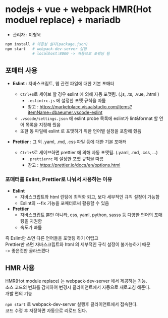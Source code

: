 # nodejs + vue + webpack HMR(Hot moduel replace) + mariadb

- 관리자 : 이형욱

```bash
npm install # 의존성 설치(package.json)
npm start   # webpack-dev-server 실행
            # localhost:8000 -> 자동으로 포워딩 됨
```

## 포매터 사용

- **Eslint** : 자바스크립트, 웹 관련 파일에 대한 기본 포매터

  - `Ctrl+S`로 세이브 할 경우 eslint 에 의해 자동 포맷됨. (.js, .ts, .vue, .html )
    - `.eslintrc.js` 에 설정한 포맷 규칙을 따름
    - 참고 : <https://marketplace.visualstudio.com/items?itemName=dbaeumer.vscode-eslint>
  - `.vscode/settings.json` 에 eslint.probe 목록에 eslint가 lint&format 할 언어 목록을 지정해 줬음
  - 또한 동 파일에 eslint 로 포맷하기 위한 언어별 설정을 포함해 줬음

- **Prettier** : 그 외 .yaml, .md, .css 파일 등에 대한 기본 포매터
  - `Ctrl+S`로 세이브하면 prettier 에 의해 자동 포맷됨. (.yaml, .md, .css, ...)
    - `.prettierrc` 에 설정한 포맷 규칙을 따름
    - 참고 : <https://prettier.io/docs/en/options.html>

### 포매터를 Eslint, Prettier로 나눠서 사용하는 이유

- **Eslint**
  - 자바스크립트와 html 린팅에 최적화 되고, 보다 세부적인 규칙 설정이 가능함
  - Eslint의 --fix 기능을 포매터로써 활용할 수 있음
- **Prettier**
  - 자바스크립트 뿐만 아니라, css, yaml, python, sasss 등 다양한 언어의 포매팅을 지원함
  - 속도가 빠름

즉 Eslint만 쓰면 다른 언어들을 포맷팅 하기 어렵고  
Prettier만 쓰면 자바스크립트와 html 의 세부적인 규칙 설정이 불가능하기 때문  
-> 좋은것만 골라쓰겠다

## HMR 사용

HMR(Hot module replace) 는 webpack-dev-server 에서 제공하는 기능.  
소스 코드의 변화를 감지하여 변경시 클라이언트에서 자동으로 새로고침 해준다.  
개발 편의 기능

`npm start` 로 webpack-dev-server 실행후 클라이언트에서 접속한다.  
코드 수정 후 저장하면 자동으로 리로드 된다.
